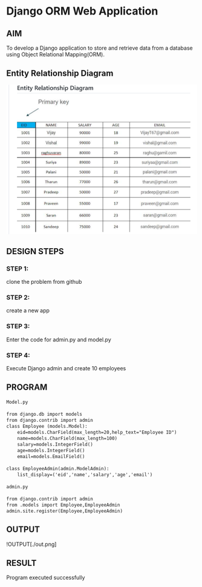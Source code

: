 # Django ORM Web Application

## AIM
To develop a Django application to store and retrieve data from a database using Object Relational Mapping(ORM).

## Entity Relationship Diagram

![Entity Relationship Diagram](./er.png)

## DESIGN STEPS

### STEP 1:

clone the problem from github

### STEP 2:

create a new app

### STEP 3:

Enter the code for admin.py and model.py

### STEP 4:

Execute Django admin and create 10 employees

## PROGRAM

```
Model.py

from django.db import models
from django.contrib import admin
class Employee (models.Model):
    eid=models.CharField(max_length=20,help_text="Employee ID")
    name=models.CharField(max_length=100)
    salary=models.IntegerField()
    age=models.IntegerField()
    email=models.EmailField()

class EmployeeAdmin(admin.ModelAdmin):
    list_display=('eid','name','salary','age','email')

admin.py

from django.contrib import admin
from .models import Employee,EmployeeAdmin
admin.site.register(Employee,EmployeeAdmin)
```

## OUTPUT

!OUTPUT[./out.png]

## RESULT

Program executed successfully
